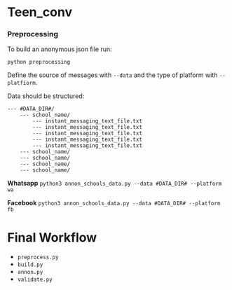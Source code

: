 # Teen_conv

### Preprocessing 

To build an anonymous json file run:

```python preprocessing```

Define the source of messages with `--data` and the type of platform with `--platfiorm`.

Data should be structured: 

```
--- #DATA_DIR#/
    --- school_name/
        --- instant_messaging_text_file.txt
        --- instant_messaging_text_file.txt
        --- instant_messaging_text_file.txt
        --- instant_messaging_text_file.txt
        --- instant_messaging_text_file.txt
    --- school_name/
    --- school_name/
    --- school_name/
    --- school_name/

```
**Whatsapp**
```python3 annon_schools_data.py --data #DATA_DIR# --platform wa```

**Facebook**
```python3 annon_schools_data.py --data #DATA_DIR# --platform fb```



# Final Workflow

- `preprocess.py`
- `build.py`
- `annon.py`
- `validate.py`
